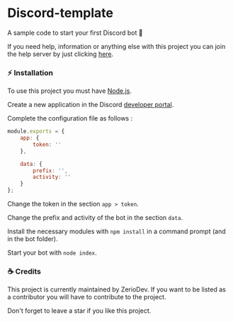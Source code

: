 # Discord-template
A sample code to start your first Discord bot 🤖

If you need help, information or anything else with this project you can join the help server by just clicking [here](https://discord.gg/5cGSYV8ZZj).

### ⚡ Installation

To use this project you must have [Node.js](https://nodejs.org/en).

Create a new application in the Discord [developer portal](https://discord.com/developers/applications).

Complete the configuration file as follows :

```js
module.exports = {
    app: {
        token: ''
    },

    data: {
        prefix: '',
        activity: ''
    }
};
```

Change the token in the section `app > token`.

Change the prefix and activity of the bot in the section `data`.

Install the necessary modules with `npm install` in a command prompt (and in the bot folder).

Start your bot with `node index`.

### ☕ Credits

This project is currently maintained by ZerioDev.
If you want to be listed as a contributor you will have to contribute to the project.

Don't forget to leave a star if you like this project.